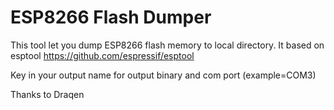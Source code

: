 # ESP8266 Flash Dumper

This tool let you dump ESP8266 flash memory to local directory. It based on esptool https://github.com/espressif/esptool

Key in your output name for output binary and com port (example=COM3) 

Thanks to Draqen
